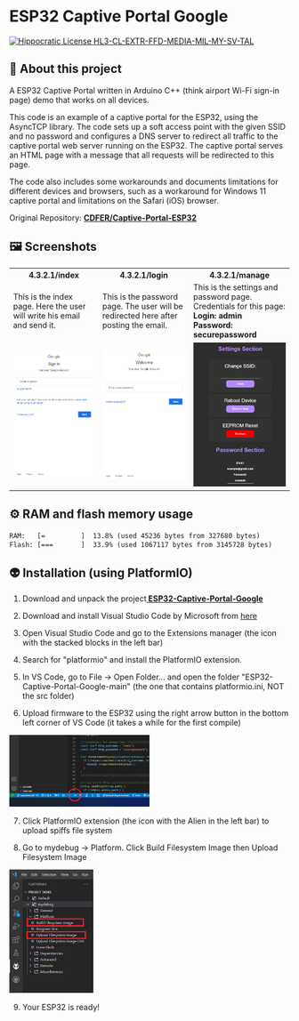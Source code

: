# ESP32 Captive Portal Google

[![Hippocratic License HL3-CL-EXTR-FFD-MEDIA-MIL-MY-SV-TAL](https://img.shields.io/static/v1?label=Hippocratic%20License&message=HL3-CL-EXTR-FFD-MEDIA-MIL-MY-SV-TAL&labelColor=5e2751&color=bc8c3d)](https://firstdonoharm.dev/version/3/0/cl-extr-ffd-media-mil-my-sv-tal.html)

## 📢 About this project
A ESP32 Captive Portal written in Arduino C++ (think airport Wi-Fi sign-in page) demo that works on all devices.

This code is an example of a captive portal for the ESP32, using the AsyncTCP library. The code sets up a soft access point with the given SSID and no password and configures a DNS server to redirect all traffic to the captive portal web server running on the ESP32. The captive portal serves an HTML page with a message that all requests will be redirected to this page.

The code also includes some workarounds and documents limitations for different devices and browsers, such as a workaround for Windows 11 captive portal and limitations on the Safari (iOS) browser.

Original Repository: <a href="https://github.com/CDFER/Captive-Portal-ESP32"><b> CDFER/Captive-Portal-ESP32 </b></a>

## 🖼️ Screenshots

<table>
  <tr>
    <th>4.3.2.1/index</th>
    <th>4.3.2.1/login</th> 
    <th>4.3.2.1/manage</th>
  </tr>
  <tr>
    <td>This is the index page. Here the user will write his email and send it.</td>
    <td>This is the password page. The user will be redirected here after posting the email.</td>
    <td>This is the settings and password page. Credentials for this page:<br><b>Login: admin <br>Password: securepassword</b></td>
  <tr>
    <td><img width="100%" src="https://raw.githubusercontent.com/Vretu-Dev/ESP32-Captive-Portal-Google/main/images/email.png" title="index"></td>
    <td><img width="100%" src="https://raw.githubusercontent.com/Vretu-Dev/ESP32-Captive-Portal-Google/main/images/password.png" title="password"></td>
    <td><img width="100%" src="https://raw.githubusercontent.com/Vretu-Dev/ESP32-Captive-Portal-Google/main/images/manage.png" title="manage"></td>
  </tr>
</table>

## ⚙️ RAM and flash memory usage

```
RAM:   [=         ]  13.8% (used 45236 bytes from 327680 bytes)
Flash: [===       ]  33.9% (used 1067117 bytes from 3145728 bytes)
```

## 👽 Installation (using PlatformIO)

1. Download and unpack the project<a href="https://github.com/Vretu-Dev/ESP32-Captive-Portal-Google/archive/refs/heads/main.zip"><b> ESP32-Captive-Portal-Google </b></a>

2. Download and install Visual Studio Code by Microsoft from [here](https://code.visualstudio.com/download)

3. Open Visual Studio Code and go to the Extensions manager (the icon with the stacked blocks in the left bar)

4. Search for "platformio" and install the PlatformIO extension.

5. In VS Code, go to File -> Open Folder... and open the folder "ESP32-Captive-Portal-Google-main" (the one that contains platformio.ini, NOT the src folder)

6. Upload firmware to the ESP32 using the right arrow button in the bottom left corner of VS Code (it takes a while for the first compile)
<img width="50%" height="50%" src="https://raw.githubusercontent.com/Vretu-Dev/ESP32-Captive-Portal-Google/experimental/images/firmware.png">

7. Click PlatformIO extension (the icon with the Alien in the left bar) to upload spiffs file system

8. Go to mydebug -> Platform. Click Build Filesystem Image then Upload Filesystem Image
<img width="30%" height="30%" src="https://raw.githubusercontent.com/Vretu-Dev/ESP32-Captive-Portal-Google/experimental/images/filesystem.png">

9. Your ESP32 is ready!